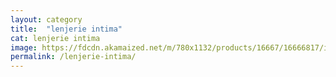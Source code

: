 ```yaml
---
layout: category
title:  "lenjerie intima"
cat: lenjerie intima
image: https://fdcdn.akamaized.net/m/780x1132/products/16667/16666817/images/res_031b063a7c6edfbdb0d578748ca0a9b9.jpg?s=BV1W42K7_c4J
permalink: /lenjerie-intima/
---
```


